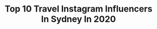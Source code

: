 ---
title: Top 10 Travel Instagram Influencers In Sydney In 2020
description: >-
  Find top travel Instagram influencers in Sydney in 2020. Most popular hashtags: #sydney #australia #travel #photoshoot.
platform: Instagram
profiles:
  - username: "halfdaydre"
    fullname: >-
      Andréa Noeli
    location: "Australia"
    followers: 8677
    engagement: 569
    commentsToLikes: 0.038959
    avatar: "https://scontent-ssn1-1.cdninstagram.com/v/t51.2885-19/s320x320/60737232_329817731022794_2110056555658346496_n.jpg?_nc_ht=scontent-ssn1-1.cdninstagram.com&_nc_ohc=MyI3iyINpn0AX8IQZXJ&oh=10a4ce9fe9acfdcb0fd16482dc4fb868&oe=5EA51360"
    verified: false
    hashtags: "#portraitstyles, #featureaest, #deepcleanquarantine, #travel"
  - username: "duskavenue"
    fullname: >-
      Najima Rasool
    location: "Australia"
    followers: 56617
    engagement: 111
    commentsToLikes: 0.026071
    avatar: "https://scontent-amt2-1.cdninstagram.com/v/t51.2885-19/s320x320/82279871_1468372760005474_475346836924661760_n.jpg?_nc_ht=scontent-amt2-1.cdninstagram.com&_nc_ohc=iFIaJod8o_IAX9khp1d&oh=4fa1e36a7345558a56c016b0528817ab&oe=5EB78452"
    verified: false
    hashtags: "#throwback, #harrypotter, #canberrainfluencer, #newstarkebabrestaurant"
  - username: "abigailjoann_"
    fullname: >-
      ᴀʙɪɢᴀɪʟ ᴊᴏ ᴀɴɴ
    location: "Australia"
    followers: 12085
    engagement: 373
    commentsToLikes: 0.026052
    avatar: "https://scontent-ams4-1.cdninstagram.com/v/t51.2885-19/s320x320/83530696_198473164900763_8308132648019034112_n.jpg?_nc_ht=scontent-ams4-1.cdninstagram.com&_nc_ohc=Jck7rxTKhCsAX9UNrFG&oh=d71380722be2c9dfe1c605e08cec324c&oe=5EB9D326"
    verified: false
    hashtags: "#cover, #blackhair, #collagencompression, #tgacertified"
  - username: "photo_by_felixzeiffer"
    fullname: >-
      Felix Zeiffer Photography
    location: "Australia"
    followers: 2424
    engagement: 1452
    commentsToLikes: 0.014651
    avatar: "https://scontent-lht6-1.cdninstagram.com/v/t51.2885-19/s320x320/84606647_193529382003333_8112548556142804992_n.jpg?_nc_ht=scontent-lht6-1.cdninstagram.com&_nc_ohc=XNnKTOQICMEAX_Eyu8p&oh=15e47154514ce7ced216f3666e5a7085&oe=5EB1C411"
    verified: false
    hashtags: "#rain, #white, #travel, #sydney"
  - username: "gabreal.hungry"
    fullname: >-
      Gabrielle
    location: "Australia"
    followers: 12820
    engagement: 530
    commentsToLikes: 0.123585
    avatar: "https://scontent-ams4-1.cdninstagram.com/v/t51.2885-19/s320x320/67968825_364519551109886_3915160391667154944_n.jpg?_nc_ht=scontent-ams4-1.cdninstagram.com&_nc_ohc=O3Xteq-jinIAX9uYhBu&oh=3ceb5d107d101d86cfe91fcf433fa4b9&oe=5EB90366"
    verified: false
    hashtags: "#sydneyfoodphotographer, #discoverunder10k, #sydneyoperahouse, #foodieflatlays"
  - username: "alexandracuthill"
    fullname: >-
      ALEX CUTHILL ♡
    location: "Australia"
    followers: 26348
    engagement: 125
    commentsToLikes: 0.098174
    avatar: "https://scontent-lhr8-1.cdninstagram.com/v/t51.2885-19/s320x320/87617899_1963296293795318_710636290839674880_n.jpg?_nc_ht=scontent-lhr8-1.cdninstagram.com&_nc_ohc=D9r3KyjdsuIAX9P65kM&oh=043e4f8f2d7010685abb6f159edace4f&oe=5EBAB5E5"
    verified: false
    hashtags: "#stayhome, #selfisolation, #shoalbay, #sustainablebeauty"
  - username: "jessie_khoo"
    fullname: >-
      Jessie Khoo Fashion And Sounds
    location: "Australia"
    followers: 141879
    engagement: 93
    commentsToLikes: 0.037698
    avatar: "https://scontent-lhr8-1.cdninstagram.com/v/t51.2885-19/s320x320/14565111_133203247160910_717071328670121984_a.jpg?_nc_ht=scontent-lhr8-1.cdninstagram.com&_nc_ohc=SLPu6VvUescAX_7j1M-&oh=44baf40223d28be0e9bae05e309fa460&oe=5EB9E159"
    verified: false
    hashtags: "#coronafreetub, #throwback, #sandandsky, #abeauty"
  - username: "hautevoyages"
    fullname: >-
      Danielle & Jared
    location: "Australia"
    followers: 86635
    engagement: 380
    commentsToLikes: 0.091926
    avatar: "https://scontent-amt2-1.cdninstagram.com/v/t51.2885-19/s320x320/29403675_1728825123848242_4586282227469385728_n.jpg?_nc_ht=scontent-amt2-1.cdninstagram.com&_nc_ohc=SguOx7P1kY4AX8qjCI1&oh=2e9e590cd422b377c3cff8a163f8c12f&oe=5EBAD822"
    verified: false
    hashtags: "#thecooltravel, #sydneyoperahouse, #prettylittlecities, #londonstyle"
  - username: "fri3d4"
    fullname: >-
      H i. I' m  F r i e d a 📸
    location: "Australia"
    followers: 12048
    engagement: 2245
    commentsToLikes: 0.004238
    avatar: "https://scontent-lhr8-1.cdninstagram.com/v/t51.2885-19/s320x320/84635149_470153637196634_6396859909102632960_n.jpg?_nc_ht=scontent-lhr8-1.cdninstagram.com&_nc_ohc=uLVTOMd7QwQAX-gnhbQ&oh=eff6b716e9399bfea3682f233f165be9&oe=5EBB8318"
    verified: false
    hashtags: "#australia, #takeyourtime, #iubh, #mademyday"
  - username: "vitoriakauer"
    fullname: >-
      VITÓRIA KAUER
    location: "Australia"
    followers: 5332
    engagement: 1028
    commentsToLikes: 0.030966
    avatar: "https://scontent-lhr8-1.cdninstagram.com/v/t51.2885-19/s320x320/47582789_383102815795589_7386524007366918144_n.jpg?_nc_ht=scontent-lhr8-1.cdninstagram.com&_nc_ohc=drx7HTvM_Q4AX-Q0STl&oh=baa7a921015ef1062188ec381c429a54&oe=5EB98F2A"
    verified: false
    hashtags: "#backpackingasia, #krabi, #brasileirosemsydney, #roadtripessentials"
---